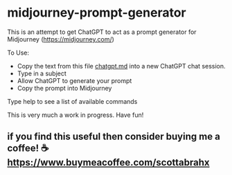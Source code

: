 # midjourney-prompt-generator

This is an attempt to get ChatGPT to act as a prompt generator for Midjourney (https://midjourney.com/)

To Use:
* Copy the text from this file [chatgpt.md](/chatgpt.md) into a new ChatGPT chat session. 
* Type in a subject
* Allow ChatGPT to generate your prompt
* Copy the prompt into Midjourney

Type help to see a list of available commands

This is very much a work in progress. Have fun!
## if you find this useful then consider buying me a coffee! ☕️ https://www.buymeacoffee.com/scottabrahx

